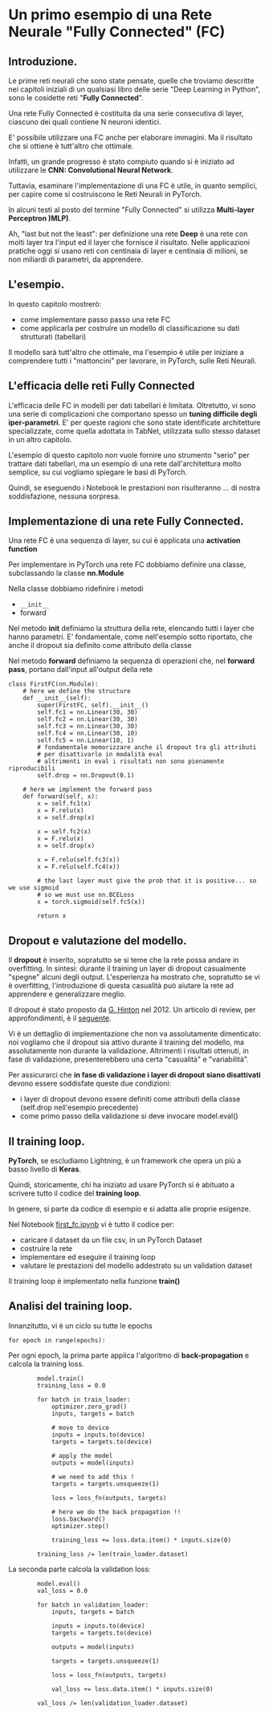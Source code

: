 # Un primo esempio di una Rete Neurale "Fully Connected" (FC)

## Introduzione.

Le prime reti neurali che sono state pensate, quelle che troviamo descritte nei capitoli iniziali di un qualsiasi libro delle serie "Deep Learning in Python", sono le cosidette reti "**Fully Connected**".

Una rete Fully Connected è costituita da una serie consecutiva di layer, ciascuno dei quali contiene N neuroni identici.

E' possibile utilizzare una FC anche per elaborare immagini. Ma il risultato che si ottiene è tutt'altro che ottimale. 

Infatti, un grande progresso è stato compiuto quando si è iniziato ad utilizzare le **CNN: Convolutional Neural Network**.

Tuttavia, esaminare l'implementazione di una FC è utile, in quanto semplici, per capire come si costruiscono le Reti Neurali in PyTorch.

In alcuni testi al posto del termine "Fully Connected" si utilizza **Multi-layer Perceptron )MLP)**.

Ah, "last but not the least": per definizione una rete **Deep** è una rete con molti layer tra l'input ed il layer che fornisce il risultato.
Nelle applicazioni pratiche oggi si usano reti con centinaia di layer e centinaia di milioni, se non miliardi di parametri, da apprendere.

## L'esempio.

In questo capitolo mostrerò:
* come implementare passo passo una rete FC
* come applicarla per costruire un modello di classificazione su dati strutturati (tabellari)

Il modello sarà tutt'altro che ottimale, ma l'esempio è utile per iniziare a comprendere tutti i "mattoncini" per lavorare, in PyTorch, sulle Reti Neurali.

## L'efficacia delle reti Fully Connected

L'efficacia delle FC in modelli per dati tabellari è limitata. Oltretutto, vi sono una serie di complicazioni che comportano spesso un **tuning difficile degli iper-parametri**.
E' per queste ragioni che sono state identificate architetture specializzate, come quella adottata in TabNet, utilizzata sullo stesso dataset in un altro capitolo.

L'esempio di questo capitolo non vuole fornire uno strumento "serio" per trattare dati tabellari, ma un esempio di una rete dall'architettura molto semplice, su cui vogliamo spiegare le basi di PyTorch.

Quindi, se eseguendo i Notebook le prestazioni non risulteranno ... di nostra soddisfazione, nessuna sorpresa.

## Implementazione di una rete Fully Connected.

Una rete FC è una sequenza di layer, su cui è applicata una **activation function**

Per implementare in PyTorch una rete FC dobbiamo definire una classe, subclassando la classe **nn.Module**

Nella classe dobbiamo ridefinire i metodi
* `__init__`
* forward

Nel metodo **init** definiamo la struttura della rete, elencando tutti i layer che hanno parametri.
E' fondamentale, come nell'esempio sotto riportato, che anche il dropout sia definito come attributo della classe

Nel metodo **forward** definiamo la sequenza di operazioni che, nel **forward pass**, portano dall'input all'output della rete

```
class FirstFC(nn.Module):
    # here we define the structure
    def __init__(self):
        super(FirstFC, self).__init__()
        self.fc1 = nn.Linear(30, 30)
        self.fc2 = nn.Linear(30, 30)
        self.fc3 = nn.Linear(30, 30)
        self.fc4 = nn.Linear(30, 10)
        self.fc5 = nn.Linear(10, 1)
        # fondamentale memorizzare anche il dropout tra gli attributi 
        # per disattivarlo in modalità eval
        # altrimenti in eval i risultati non sono pienamente riproducibili
        self.drop = nn.Dropout(0.1)
    
    # here we implement the forward pass
    def forward(self, x):
        x = self.fc1(x)
        x = F.relu(x)
        x = self.drop(x)
        
        x = self.fc2(x)
        x = F.relu(x)
        x = self.drop(x)
        
        x = F.relu(self.fc3(x))
        x = F.relu(self.fc4(x))
        
        # the last layer must give the prob that it is positive... so we use sigmoid
        # so we must use nn.BCELoss
        x = torch.sigmoid(self.fc5(x))
        
        return x
```

## Dropout e valutazione del modello.

Il **dropout** è inserito, sopratutto se si teme che la rete possa andare in overfitting. In sintesi: durante il training un layer di dropout casualmente 
"spegne" alcuni degli output. L'esperienza ha mostrato che, sopratutto se vi è overfitting, l'introduzione di questa casualità può aiutare la rete ad apprendere e generalizzare meglio.

Il dropout è stato proposto da [G. Hinton](https://jmlr.org/papers/v15/srivastava14a.html) nel 2012.
Un articolo di review, per approfondimenti, è il [seguente](https://arxiv.org/pdf/1904.13310.pdf).

Vi è un dettaglio di implementazione che non va assolutamente dimenticato: noi vogliamo che il dropout sia attivo durante il training del modello, ma assolutamente non durante la validazione. Altrimenti i risultati ottenuti, in fase di validazione, presenterebbero una certa "casualità" e "variabilità".

Per assicurarci che **in fase di validazione i layer di dropout siano disattivati** devono essere soddisfate queste due condizioni:
* i layer di dropout devono essere definiti come attributi della classe (self.drop nell'esempio precedente)
* come primo passo della validazione si deve invocare model.eval()

## Il training loop.

**PyTorch**, se escludiamo Lightning, è un framework che opera un più a basso livello di **Keras**.

Quindi, storicamente, chi ha iniziato ad usare PyTorch si è abituato a scrivere tutto il codice del **training loop**. 

In genere, si parte da codice di esempio e si adatta alle proprie esigenze.

Nel Notebook [first_fc.ipynb](./first_fc.ipynb) vi è tutto il codice per:
* caricare il dataset da un file csv, in un PyTorch Dataset
* costruire la rete
* implementare ed eseguire il training loop
* valutare le prestazioni del modello addestrato su un validation dataset

Il training loop è implementato nella funzione **train()**

## Analisi del training loop.

Innanzitutto, vi è un ciclo su tutte le epochs

```
for epoch in range(epochs):
```

Per ogni epoch, la prima parte applica l'algoritmo di **back-propagation** e calcola la training loss. 

```
        model.train()
        training_loss = 0.0
        
        for batch in train_loader:
            optimizer.zero_grad()
            inputs, targets = batch
            
            # move to device
            inputs = inputs.to(device)
            targets = targets.to(device)
            
            # apply the model
            outputs = model(inputs)
            
            # we need to add this !
            targets = targets.unsqueeze(1)
            
            loss = loss_fn(outputs, targets)
            
            # here we do the back propagation !!
            loss.backward()
            optimizer.step()
            
            training_loss += loss.data.item() * inputs.size(0)
        
        training_loss /= len(train_loader.dataset)
```

La seconda parte calcola la validation loss:

```
        model.eval()
        val_loss = 0.0
        
        for batch in validation_loader:
            inputs, targets = batch
            
            inputs = inputs.to(device)
            targets = targets.to(device)
            
            outputs = model(inputs)
    
            targets = targets.unsqueeze(1)
            
            loss = loss_fn(outputs, targets)
            
            val_loss += loss.data.item() * inputs.size(0)
            
        val_loss /= len(validation_loader.dataset)
```

